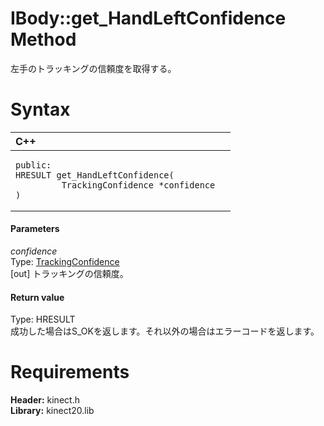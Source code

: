 IBody::get\_HandLeftConfidence Method  
=====================================  

左手のトラッキングの信頼度を取得する。 <span id="syntaxSection"></span>

Syntax  
======  

<table>
<colgroup>
<col width="100%" />
</colgroup>
<thead>
<tr class="header">
<th align="left">C++</th>
</tr>
</thead>
<tbody>
<tr class="odd">
<td align="left"><pre><code>public:  
HRESULT get_HandLeftConfidence(  
         TrackingConfidence *confidence  
)</code></pre></td>
</tr>
</tbody>
</table>

<span id="ID4EG"></span>
#### Parameters  

*confidence*    
Type: [TrackingConfidence](../../../Enumerations/TrackingConfidence.md)  
[out] トラッキングの信頼度。  

<span id="ID4EP"></span>
#### Return value  

Type: HRESULT  
成功した場合はS\_OKを返します。それ以外の場合はエラーコードを返します。  

<span id="requirements"></span>

Requirements  
============  

**Header:** kinect.h  
**Library:** kinect20.lib  



<!--Please do not edit the data in the comment block below.-->
<!--
TOCTitle : get_HandLeftConfidence Method
RLTitle : IBody::get_HandLeftConfidence Method
KeywordK : get_HandLeftConfidence method
KeywordK : IBody::get_HandLeftConfidence method
KeywordF : IBody::get_HandLeftConfidence
KeywordF : get_HandLeftConfidence
KeywordF : Microsoft.Kinect.kinect.IBody.get_HandLeftConfidence(TrackingConfidence@)
KeywordA : M:Microsoft.Kinect.kinect.IBody.get_HandLeftConfidence(TrackingConfidence@)
AssetID : M:Microsoft.Kinect.kinect.IBody.get_HandLeftConfidence(TrackingConfidence@)
Locale : en-us
CommunityContent : 1
APIType : Managed
APILocation : 
APIName : Microsoft.Kinect.kinect.IBody::get_HandLeftConfidence
TargetOS : Windows
TopicType : kbSyntax
DevLang : C++
DocSet : K4Wv2
ProjType : K4Wv2Proj
Technology : Kinect for Windows
Product : Kinect for Windows SDK v2
productversion : 20
-->
